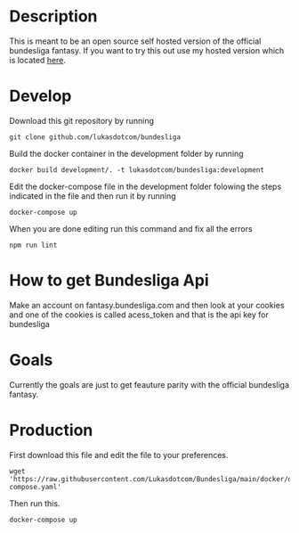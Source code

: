 # Description
This is meant to be an open source self hosted version of the official bundesliga fantasy. If you want to try this out use my hosted version which is located [here](https://bundesliga.lschaefer.xyz).
# Develop
Download this git repository by running
```
git clone github.com/lukasdotcom/bundesliga
```
Build the docker container in the development folder by running
```
docker build development/. -t lukasdotcom/bundesliga:development
```
Edit the docker-compose file in the development folder folowing the steps indicated in the file and then run it by running
```
docker-compose up
```
When you are done editing run this command and fix all the errors
```
npm run lint
```
# How to get Bundesliga Api
Make an account on fantasy.bundesliga.com and then look at your cookies and one of the cookies is called acess_token and that is the api key for bundesliga
# Goals
Currently the goals are just to get feauture parity with the official bundesliga fantasy.
# Production
First download this file and edit the file to your preferences.
```
wget 'https://raw.githubusercontent.com/Lukasdotcom/Bundesliga/main/docker/docker-compose.yaml'
```
Then run this.
```
docker-compose up
```
